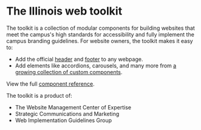 # The Illinois web toolkit

The toolkit is a collection of modular components for building websites that meet the campus's high standards for accessibility and fully implement the campus branding guidelines. For website owners, the toolkit makes it easy to:

* Add the official [header](./src/components/il-header/README.md) and [footer](./src/components/il-footer/README.md) to any webpage.
* Add elements like accordions, carousels, and many more from [a growing collection of custom components](./src/components/README.md).

View the full [component reference](./src/README.md).

The toolkit is a product of:

* The Website Management Center of Expertise
* Strategic Communications and Marketing
* Web Implementation Guidelines Group
